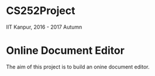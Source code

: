 # CS252Project
IIT Kanpur, 2016 - 2017 Autumn 


# Online Document Editor
The aim of this project is to build an onine document editor. 

